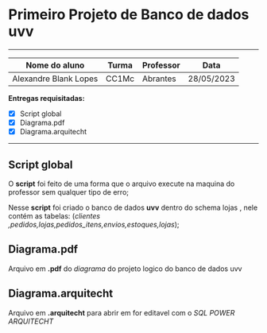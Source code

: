 # Primeiro Projeto de Banco de dados uvv 
*** 
Nome do aluno | Turma | Professor | Data 
---|---|---|---
Alexandre Blank Lopes| CC1Mc | Abrantes | 28/05/2023

**Entregas requisitadas:**

- [x] Script global
- [x] Diagrama.pdf
- [x] Diagrama.arquitecht
***

## Script global 

O __script__ foi feito de uma forma que o arquivo execute na maquina do professor sem qualquer tipo de erro; 



Nesse __script__ foi criado o banco de dados __uvv__ dentro do schema lojas , nele contém as tabelas:
(*clientes ,pedidos,lojas,pedidos_itens,envios,estoques,lojas*);



## Diagrama.pdf 

Arquivo em __.pdf__ do *diagrama* do projeto logico do banco de dados uvv 



## Diagrama.arquitecht 

Arquivo em __.arquitecht__ para abrir em for editavel com o *SQL POWER ARQUITECHT*
